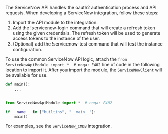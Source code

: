 The ServiceNow API handles the oauth2 authentication process and API requests. When developing a ServiceNow integration, follow these steps:
1. Import the API module to the integration.
2. Add the !servicenow-login command that will create a refresh token using the given credentials. The refresh token will be used to generate access tokens to the instance of the user.
3. (Optional) add the !servicenow-test command that will test the instance configuration. 

To use the common ServiceNow API logic, attach the `from ServiceNowApiModule import *  # noqa: E402` line of code in the following location to import it. After you import the module, the `ServiceNowClient` will be available for use.

```python
def main():
    ...


from ServiceNowApiModule import *  # noqa: E402

if __name__ in ["builtins", "__main__"]:
    main()
```

For examples, see the `ServiceNow_CMDB` integration.
